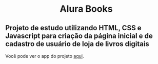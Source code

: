 <h1 align="center">Alura Books</h1>
<h2>Projeto de estudo utilizando HTML, CSS e Javascript para criação da página inicial e de cadastro de usuário de loja de livros digitais</h2>
<p>Você pode ver o app do projeto <a href="https://alura-books-coral-one.vercel.app/#">aqui</a>.</p>
